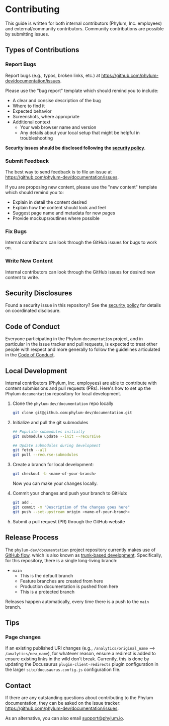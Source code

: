 # Contributing

This guide is written for both internal contributors (Phylum, Inc. employees) and external/community contributors.
Community contributions are possible by submitting issues.

## Types of Contributions

### Report Bugs

Report bugs (e.g., typos, broken links, etc.) at <https://github.com/phylum-dev/documentation/issues>.

Please use the "bug report" template which should remind you to include:

* A clear and consise description of the bug
* Where to find it
* Expected behavior
* Screenshots, where appropriate
* Additional context
  * Your web browser name and version
  * Any details about your local setup that might be helpful in troubleshooting

**Security issues should be disclosed following the [security policy][security]**.

[security]: https://github.com/phylum-dev/documentation/blob/main/SECURITY.md

### Submit Feedback

The best way to send feedback is to file an issue at <https://github.com/phylum-dev/documentation/issues>.

If you are proposing new content, please use the "new content" template which should remind you to:

* Explain in detail the content desired
* Explain how the content should look and feel
* Suggest page name and metadata for new pages
* Provide mockups/outlines where possible

### Fix Bugs

Internal contributors can look through the GitHub issues for bugs to work on.

### Write New Content

Internal contributors can look through the GitHub issues for desired new content to write.

## Security Disclosures

Found a security issue in this repository? See the [security policy][security] for details on coordinated disclosure.

## Code of Conduct

Everyone participating in the Phylum `documentation` project, and in particular in the issue tracker and pull requests,
is expected to treat other people with respect and more generally to follow the guidelines articulated in the
[Code of Conduct][CoC].

[CoC]: https://github.com/phylum-dev/documentation/blob/main/CODE_OF_CONDUCT.md

## Local Development

Internal contributors (Phylum, Inc. employees) are able to contribute with content submissions and pull requests (PRs).
Here's how to set up the Phylum `documentation` repository for local development.

1. Clone the `phylum-dev/documentation` repo locally

    ```sh
    git clone git@github.com:phylum-dev/documentation.git
    ```

2. Initialize and pull the git submodules

    ```sh
    ## Populate submodules initially
    git submodule update --init --recursive

    ## Update submodules during development
    git fetch --all
    git pull --recurse-submodules
    ```

3. Create a branch for local development:

    ```sh
    git checkout -b <name-of-your-branch>
    ```

    Now you can make your changes locally.

4. Commit your changes and push your branch to GitHub:

    ```sh
    git add .
    git commit -m "Description of the changes goes here"
    git push --set-upstream origin <name-of-your-branch>
    ```

5. Submit a pull request (PR) through the GitHub website

## Release Process

The `phylum-dev/documentation` project repository currently makes use of [GitHub flow][gh_flow], which is also known as
[trunk-based development][trunk_dev]. Specifically, for this repository, there is a single long-living branch:

* `main`
  * This is the default branch
  * Feature branches are created from here
  * Production documentation is pushed from here
  * This is a protected branch

Releases happen automatically, every time there is a push to the `main` branch.

[gh_flow]: https://docs.github.com/en/get-started/quickstart/github-flow
[trunk_dev]: https://www.atlassian.com/continuous-delivery/continuous-integration/trunk-based-development

## Tips

### Page changes

If an existing published URI changes (e.g., `/analytics/original_name` --> `/analytics/new_name`), for whatever reason,
ensure a redirect is added to ensure existing links in the wild don't break. Currently, this is done by updating the
Docusaurus `plugin-client-redirects` plugin configuration in the larger `site/docusaurus.config.js` configuration file.

## Contact

If there are any outstanding questions about contributing to the Phylum documentation,
they can be asked on the issue tracker: <https://github.com/phylum-dev/documentation/issues>.

As an alternative, you can also email <support@phylum.io>.
